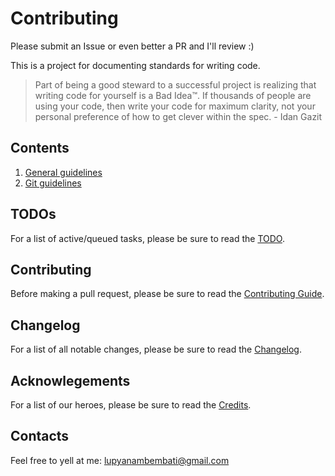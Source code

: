 # Contributing

Please submit an Issue or even better a PR and I'll review :)

This is a project for documenting standards for writing code.

> Part of being a good steward to a successful project is realizing that
> writing code for yourself is a Bad Idea™. If thousands of people are using
> your code, then write your code for maximum clarity, not your personal
> preference of how to get clever within the spec. - Idan Gazit

## Contents

1. [General guidelines](GENERAL.md)
2. [Git guidelines](GIT.md)

## TODOs

For a list of active/queued tasks, please be sure to read the [TODO](TODO.md).

## Contributing

Before making a pull request, please be sure to read the [Contributing Guide](CONTRIBUTING.md).

## Changelog

For a list of all notable changes, please be sure to read the [Changelog](CHANGELOG.md).

## Acknowlegements

For a list of our heroes, please be sure to read the [Credits](CREDITS.md).

## Contacts

Feel free to yell at me: lupyanambembati@gmail.com
